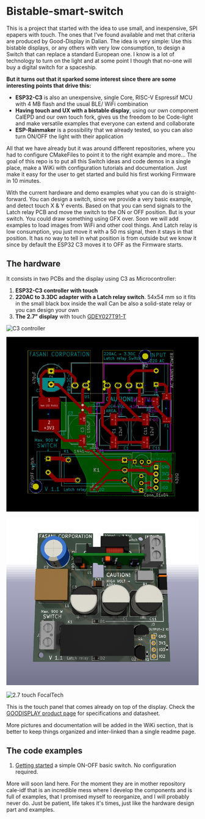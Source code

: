# Bistable-smart-switch

This is a project that started with the idea to use small, and inexpensive, SPI epapers with touch. The ones that I've found available and met that criteria are produced by Good-Display in Dalian.
The idea is very simple: Use this bistable displays, or any others with very low consumption, to design a Switch that can replace a standard European one.
I know is a lot of technology to turn on the light and at some point I though that no-one will buy a digital switch for a spaceship.

**But it turns out that it sparked some interest since there are some interesting points that drive this:**

- **ESP32-C3** is also an unexpensive, single Core, RISC-V Espressif MCU with 4 MB flash and the usual BLE/ WiFi combination
- **Having touch and UX with a bistable display**, using our own component CalEPD and our own touch fork, gives us the freedom to be Code-light and make versatile examples that everyone can extend and collaborate
- **ESP-Rainmaker** is a possibility that we already tested, so you can also turn ON/OFF the light with their application

All that we have already but it was around different repositories, where you had to configure CMakeFiles to point it to the right example and more...
The goal of this repo is to put all this Switch ideas and code demos in a single place, make a WiKi with configuration tutorials and documentation. Just make it easy for the user to get started and build his first working Firmware in 10 minutes.

With the current hardware and demo examples what you can do is straight-forward. You can design a switch, since we provide a very basic example, and detect touch X & Y events. Based on that you can send signals to the Latch relay PCB and move the switch to the ON or OFF position.
But is your switch. You could draw something using GFX over. Soon we will add examples to load images from WiFi and other cool things. And Latch relay is low consumption, you just move it with a 50 ms signal, then it stays in that position.
It has no way to tell in what position is from outside but we know it since by default the ESP32 C3 moves it to OFF as the Firmware starts.

## The hardware

It consists in two PCBs and the display using C3 as Microcontroller:

1. **ESP32-C3 controller with touch**
2. **220AC to 3.3DC adapter with a Latch relay switch**. 54x54 mm so it fits in the small black box inside the wall Can be also a solid-state relay or you can design your own
3. **The 2.7" display** with touch [GDEY027T91-T](https://github.com/martinberlin/cale-idf/wiki/Good-Display-gdey027T91)

![C3 controller](https://user-images.githubusercontent.com/2692928/218306248-25cc7c8f-0f09-4286-9bbc-a478964cdd3d.png)
  
![54x54mm AC-3.3 DC PCBview](Hardware/220AC-mini-C3-board/3D/img/PCB-top-view.png)

![54x54mm AC-3.3 DC with Latch relay](Hardware/220AC-mini-C3-board/3D/img/3d-top.png)

![2.7 touch FocalTech](https://www.good-display.com/repository/image/106fd348-0392-42a0-bdef-cf9f7e4926bb.jpg)

This is the touch panel that comes already on top of the display. Check the [GOODISPLAY product page](https://www.good-display.com/product/2.7-inch-touch-screen,-for-2.7-inch-e-paper-display-259.html) for specifications and datasheet.

More pictures and documentation will be added in the WiKi section, that is better to keep things organized and inter-linked than a single readme page.

## The code examples

1. [Getting started](main/switch/getting-started) a simple ON-OFF basic switch. No configuration required.

More will soon land here. For the moment they are in mother repository cale-idf that is an incredible mess where I develop the components and is full of examples, that I promised myself to reorganize, and I will probably never do.
Just be patient, life takes it's times, just like the hardware design part and examples.


